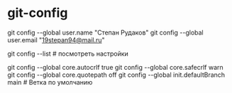 # git-config

git config --global user.name "Степан Рудаков"
git config --global user.email "19stepan94@mail.ru"

git config --list # посмотреть настройки

git config --global core.autocrlf true
git config --global core.safecrlf warn
git config --global core.quotepath off
git config --global init.defaultBranch main # Ветка по умолчанию